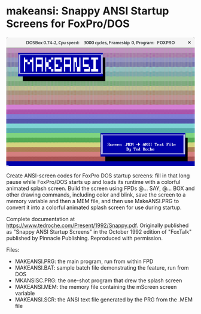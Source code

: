 # makeansi: Snappy ANSI Startup Screens for FoxPro/DOS
![MakeANSI Screen](/images/makeansi.png)

Create ANSI-screen codes for FoxPro DOS startup screens: fill in that long pause while
FoxPro/DOS starts up and loads its runtime with a colorful animated splash screen.
Build the screen using FPDs @... SAY, @... BOX and other drawing commands, including
color and blink, save the screen to a memory variable and then a MEM file, and then
use MakeANSI.PRG to convert it into a colorful animated splash screen for use during
startup.

Complete documentation at https://www.tedroche.com/Present/1992/Snappy.pdf. Originally
published as "Snappy ANSI Startup Screens" in the October 1992 edition of "FoxTalk"
published by Pinnacle Publishing. Reproduced with permission. 

Files:
* MAKEANSI.PRG: the main program, run from within FPD
* MAKEANSI.BAT: sample batch file demonstrating the feature, run from DOS
* MKANSISC.PRG: the one-shot program that drew the splash screen
* MAKEANSI.MEM: the memory file containing the mScreen screen variable
* MAKEANSI.SCR: the ANSI text file generated by the PRG from the .MEM file
